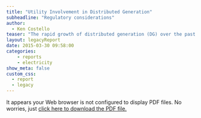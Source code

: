 ```yaml
---
title: "Utility Involvement in Distributed Generation"
subheadline: "Regulatory considerations"
author:
  - Ken Costello
teaser: "The rapid growth of distributed generation (DG) over the past two years with the expectation of continuation through this decade has the potential to transform the U.S. electric industry. It has stimulated a dialogue, sometimes of a spirited nature, on core topics that relate to both utility operations and state utility regulation. The recent narrative on the electric utility of the future includes the efficacy of the existing utility business model and current ratemaking practices in financially sustaining utilities and DG providers, as well as in advancing societal goals. A new business model, for example, could enable DG to compete on a more equal basis with utility generation. Alternatively, existing or newly erected regulatory barriers and obstacles could prevent DG from reaching its full economic potential. The question also arises as to whether and how utilities might go beyond simply accommodating DG, to becoming active agents in growing DG for long-term profit."
layout: legacyReport
date: 2015-03-30 09:58:00
categories:
    - reports
    - electricity
show_meta: false
custom_css:
  - report
  - legacy
---
```

<object data='{{ site.url }}/nrriReports/NRRI%2015-01%20NRRI%20-%20Distributed%20Generation.pdf'
        type='application/pdf'
        width='100%'
        height='100%'>

<p>It appears your Web browser is not configured to display PDF files.
No worries, just <a href='{{ site.url }}/nrriReports/NRRI%2015-03%20NRRI%20-%20Distributed%20Generation.pdf'>click here to download the PDF file.</a></p>

</object>
